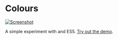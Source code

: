 # Colours

[![Screenshot](https://robhardwick.github.com/colours/screenshot.png)](https://robhardwick.github.com/colours/)

A simple experiment with <canvas> and ES5. [Try out the demo](https://robhardwick.github.com/colours/).
